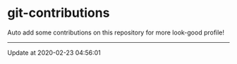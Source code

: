 # git-contributions

Auto add some contributions on this repository for more look-good profile!

---

Update at 2020-02-23 04:56:01
